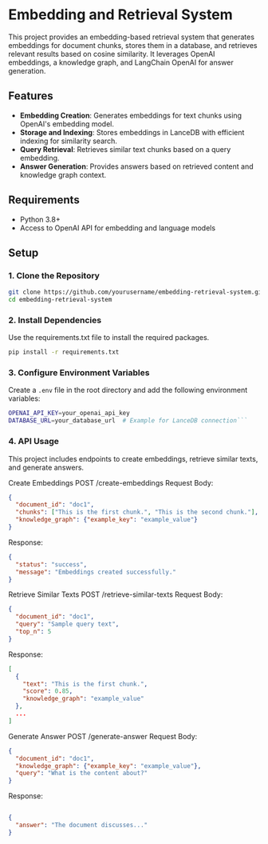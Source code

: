# Embedding and Retrieval System

This project provides an embedding-based retrieval system that generates embeddings for document chunks, stores them in a database, and retrieves relevant results based on cosine similarity. It leverages OpenAI embeddings, a knowledge graph, and LangChain OpenAI for answer generation.

## Features

- **Embedding Creation**: Generates embeddings for text chunks using OpenAI's embedding model.
- **Storage and Indexing**: Stores embeddings in LanceDB with efficient indexing for similarity search.
- **Query Retrieval**: Retrieves similar text chunks based on a query embedding.
- **Answer Generation**: Provides answers based on retrieved content and knowledge graph context.

## Requirements

- Python 3.8+
- Access to OpenAI API for embedding and language models

## Setup

### 1. Clone the Repository
```bash
git clone https://github.com/yourusername/embedding-retrieval-system.git
cd embedding-retrieval-system
```
### 2. Install Dependencies
Use the requirements.txt file to install the required packages.

```bash
pip install -r requirements.txt
```
### 3. Configure Environment Variables
Create a `.env` file in the root directory and add the following environment variables:

```bash
OPENAI_API_KEY=your_openai_api_key
DATABASE_URL=your_database_url  # Example for LanceDB connection``` 
```
### 4. API Usage
This project includes endpoints to create embeddings, retrieve similar texts, and generate answers.

Create Embeddings
POST /create-embeddings
Request Body:

```    json
{
  "document_id": "doc1",
  "chunks": ["This is the first chunk.", "This is the second chunk."],
  "knowledge_graph": {"example_key": "example_value"}
}
```
Response:

```json
{
  "status": "success",
  "message": "Embeddings created successfully."
}
```
Retrieve Similar Texts
POST /retrieve-similar-texts
Request Body:

```json
{
  "document_id": "doc1",
  "query": "Sample query text",
  "top_n": 5
}
```
        
Response:

```json
[
  {
    "text": "This is the first chunk.",
    "score": 0.85,
    "knowledge_graph": "example_value"
  },
  ...
]
```
Generate Answer
POST /generate-answer
Request Body:

```json
{
  "document_id": "doc1",
  "knowledge_graph": {"example_key": "example_value"},
  "query": "What is the content about?"
}
```
Response:

```json

{
  "answer": "The document discusses..."
}
```